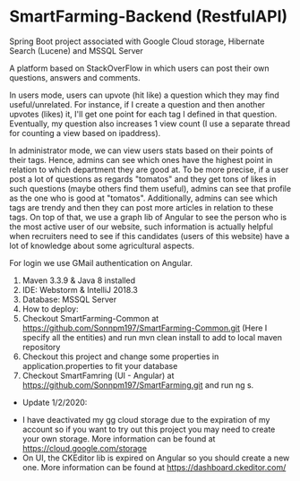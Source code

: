 # SmartFarming-Backend (RestfulAPI)
Spring Boot project associated with Google Cloud storage, Hibernate Search (Lucene) and MSSQL Server

A platform based on StackOverFlow in which users can post their own questions, answers and comments.

In users mode, users can upvote (hit like) a question which they may find useful/unrelated. For instance, if I create a question and then another upvotes (likes) it, I'll get one point for each tag I defined in that question. Eventually, my question also increases 1 view count (I use a separate thread for counting a view based on ipaddress).

In administrator mode, we can view users stats based on their points of their tags. Hence, admins can see which ones have the highest point in relation to which department they are good at. To be more precise, if a user post a lot of questions as regards "tomatos" and they get tons of likes in such questions (maybe others find them useful), admins can see that profile as the one who is good at "tomatos". Additionally, admins can see which tags are trendy and then they can post more articles in relation to these tags. On top of that, we use a graph lib of Angular to see the person who is the most active user of our website, such information is actually helpful when recruiters need to see if this candidates (users of this website) have a lot of knowledge about some agricultural aspects.

For login we use GMail authentication on Angular. 

1. Maven 3.3.9 & Java 8 installed
2. IDE: Webstorm & IntelliJ 2018.3
3. Database: MSSQL Server
4. How to deploy:
5. Checkout SmartFarming-Common at https://github.com/Sonnpm197/SmartFarming-Common.git (Here I specify all the entities) and run mvn clean install to add to local maven repository
6. Checkout this project and change some properties in application.properties to fit your database
7. Checkout SmartFamring (UI - Angular) at https://github.com/Sonnpm197/SmartFarming.git and run ng s.

* Update 1/2/2020:
- I have deactivated my gg cloud storage due to the expiration of my account so if you want to try out this project you may need to create your own storage. More information can be found at https://cloud.google.com/storage
- On UI, the CKEditor lib is expired on Angular so you should create a new one. More information can be found at https://dashboard.ckeditor.com/
